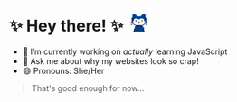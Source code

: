 # ✨ **Hey there!** ✨ <img src="images/mona-whisper-md.gif" height="42" width="42">

- 🔭 I’m currently working on <em>actually</em> learning JavaScript
- 💬 Ask me about why my websites look so crap!
- 😄 Pronouns: She/Her

> That's good enough for now...
